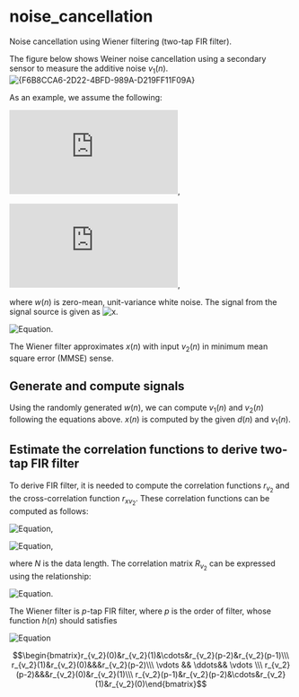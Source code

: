 # noise_cancellation
Noise cancellation using Wiener filtering (two-tap FIR filter).

The figure below shows Weiner noise cancellation using a secondary sensor to measure the additive noise $v_1(n)$. 
![{F6B8CCA6-2D22-4BFD-989A-D219FF11F09A}](https://github.com/user-attachments/assets/a961bc57-33ec-4b3d-9fc9-9a2ae33e804f)

As an example, we assume the following:

![Equation](https://latex.codecogs.com/png.latex?v_1(n)=0.9v_1(n-1)+w(n)),

![Equation](https://latex.codecogs.com/png.latex?v_2(n)=-0.5v_2(n-1)+w(n)),

where $w(n)$ is zero-mean, unit-variance white noise. The signal from the signal source is given as ![x](https://latex.codecogs.com/svg.image?d(n)).

![Equation](https://latex.codecogs.com/svg.image?d(n)=\sin(0.05\pi&space;n)).

The Wiener filter approximates $x(n)$ with input $v_2(n)$ in minimum mean square error (MMSE) sense. 

## Generate and compute signals
Using the randomly generated $w(n)$, we can compute $v_1(n)$ and $v_2(n)$ following the equations above. $x(n)$ is computed by the given $d(n)$ and $v_1(n)$.

## Estimate the correlation functions to derive two-tap FIR filter
To derive FIR filter, it is needed to compute the correlation functions $r_{v_2}$ and the cross-correlation function $r_{xv_2}$. These correlation functions can be computed as follows:

![Equation](https://latex.codecogs.com/svg.image?r_{v_2}(k)=\frac{1}{N-k}\sum_{k=0}^{N-k-1}v(n&plus;k)v_2(n)),

![Equation](https://latex.codecogs.com/svg.image?r_{xv_2}(k)=\frac{1}{N-k}\sum_{k=0}^{N-k-1}x(n&plus;k)v_2(n)),

where $N$ is the data length. The correlation matrix $R_{v_2}$ can be expressed using the relationship: 

![Equation](https://latex.codecogs.com/svg.image?(R_{v_2})_{ij}=r_{v_2}(|j-i|)).

The Wiener filter is $p$-tap FIR filter, where $p$ is the order of filter, whose function $h(n)$ should satisfies


![Equation](https://latex.codecogs.com/svg.image?\begin{bmatrix}r_{v_2}(0)&r_{v_2}(1)&\cdots&r_{v_2}(p-2)&r_{v_2}(p-1)\\\r_{v_2}(1)&r_{v_2}(0)&&&r_{v_2}(p-2)\\\\\vdots&&\ddots&&\vdots\\\r_{v_2}(p-2)&&&r_{v_2}(0)&r_{v_2}(1)\\\r_{v_2}(p-1)&r_{v_2}(p-2)&\cdots&r_{v_2}(1)&r_{v_2}(0)\end{bmatrix})


$$\begin{bmatrix}r_{v_2}(0)&r_{v_2}(1)&\cdots&r_{v_2}(p-2)&r_{v_2}(p-1)\\\ r_{v_2}(1)&r_{v_2}(0)&&&r_{v_2}(p-2)\\\ \vdots && \ddots&& \vdots \\\ r_{v_2}(p-2)&&&r_{v_2}(0)&r_{v_2}(1)\\\ r_{v_2}(p-1)&r_{v_2}(p-2)&\cdots&r_{v_2}(1)&r_{v_2}(0)\end{bmatrix}$$


